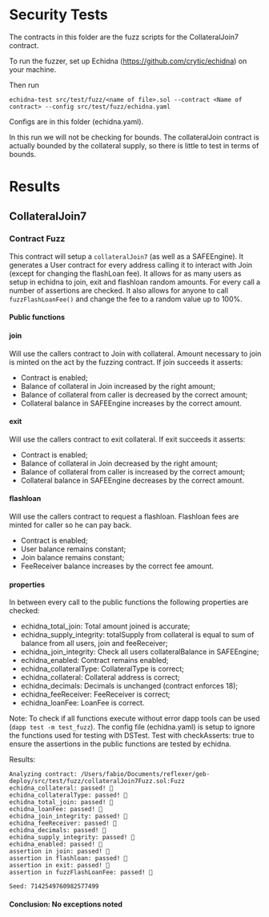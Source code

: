 # Security Tests

The contracts in this folder are the fuzz scripts for the CollateralJoin7 contract.

To run the fuzzer, set up Echidna (https://github.com/crytic/echidna) on your machine.

Then run
```
echidna-test src/test/fuzz/<name of file>.sol --contract <Name of contract> --config src/test/fuzz/echidna.yaml
```

Configs are in this folder (echidna.yaml).

In this run we will not be checking for bounds. The collateralJoin contract is actually bounded by the collateral supply, so there is little to test in terms of bounds.

# Results

## CollateralJoin7

### Contract Fuzz

This contract will setup a ```collateralJoin7``` (as well as a SAFEEngine). It generates a User contract for every address calling it to interact with Join (except for changing the flashLoan fee). It allows for as many users as setup in echidna to join, exit and flashloan random amounts. For every call a number of assertions are checked. It also allows for anyone to call ```fuzzFlashLoanFee()``` and change the fee to a random value up to 100%.

#### Public functions
#### join
Will use the callers contract to Join with collateral. Amount necessary to join is minted on the act by the fuzzing contract. If join succeeds it asserts:
- Contract is enabled;
- Balance of collateral in Join increased by the right amount;
- Balance of collateral from caller is decreased by the correct amount;
- Collateral balance in SAFEEngine increases by the correct amount.

#### exit
Will use the callers contract to exit collateral. If exit succeeds it asserts:
- Contract is enabled;
- Balance of collateral in Join decreased by the right amount;
- Balance of collateral from caller is increased by the correct amount;
- Collateral balance in SAFEEngine decreases by the correct amount.

#### flashloan
Will use the callers contract to request a flashloan. Flashloan fees are minted for caller so he can pay back.
- Contract is enabled;
- User balance remains constant;
- Join balance remains constant;
- FeeReceiver balance increases by the correct fee amount.

#### properties
In between every call to the public functions the following properties are checked:
- echidna_total_join: Total amount joined is accurate;
- echidna_supply_integrity: totalSupply from collateral is equal to sum of balance from all users, join and feeReceiver;
- echidna_join_integrity: Check all users collateralBalance in SAFEEngine;
- echidna_enabled: Contract remains enabled;
- echidna_collateralType: CollateralType is correct;
- echidna_collateral: Collateral address is correct;
- echidna_decimals: Decimals is unchanged (contract enforces 18);
- echidna_feeReceiver: FeeReceiver is correct;
- echidna_loanFee: LoanFee is correct.

Note: To check if all functions execute without error dapp tools can be used (```dapp test -m test_fuzz```). The config file (echidna.yaml) is setup to ignore the functions used for testing with DSTest. Test with checkAsserts: true to ensure the assertions in the public functions are tested by echidna.

Results:
```
Analyzing contract: /Users/fabio/Documents/reflexer/geb-deploy/src/test/fuzz/collateralJoin7Fuzz.sol:Fuzz
echidna_collateral: passed! 🎉
echidna_collateralType: passed! 🎉
echidna_total_join: passed! 🎉
echidna_loanFee: passed! 🎉
echidna_join_integrity: passed! 🎉
echidna_feeReceiver: passed! 🎉
echidna_decimals: passed! 🎉
echidna_supply_integrity: passed! 🎉
echidna_enabled: passed! 🎉
assertion in join: passed! 🎉
assertion in flashloan: passed! 🎉
assertion in exit: passed! 🎉
assertion in fuzzFlashLoanFee: passed! 🎉

Seed: 7142549760982577499
```

#### Conclusion: No exceptions noted

